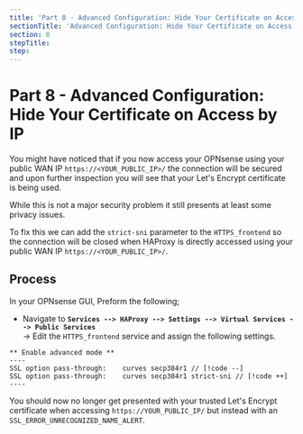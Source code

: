 ```yaml
---
title: 'Part 8 - Advanced Configuration: Hide Your Certificate on Access by IP'
sectionTitle: 'Advanced Configuration: Hide Your Certificate on Access by IP'
section: 8
stepTitle:
step:
---
```


# Part 8 - Advanced Configuration: Hide Your Certificate on Access by IP

You might have noticed that if you now access your OPNsense using your public WAN IP `https://<YOUR_PUBLIC_IP>/` the connection will be secured and upon further inspection you will see that your Let's Encrypt certificate is being used.

While this is not a major security problem it still presents at least some privacy issues.

To fix this we can add the `strict-sni` parameter to the `HTTPS_frontend` so the connection will be closed when HAProxy is directly accessed using your public WAN IP `https://<YOUR_PUBLIC_IP>/`.


## Process

In your OPNsense GUI, Preform the following;

- Navigate to **`Services --> HAProxy --> Settings --> Virtual Services --> Public Services`**  
  -> Edit the `HTTPS_frontend` service and assign the following settings.

```text
** Enable advanced mode **
----
SSL option pass-through:    curves secp384r1 // [!code --]
SSL option pass-through:    curves secp384r1 strict-sni // [!code ++]
----
```

You should now no longer get presented with your trusted Let's Encrypt certificate when accessing `https://YOUR_PUBLIC_IP/` but instead with an `SSL_ERROR_UNRECOGNIZED_NAME_ALERT`.